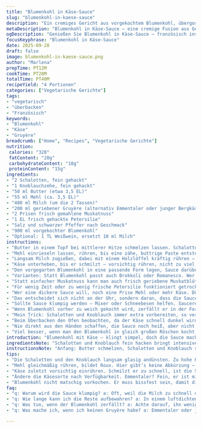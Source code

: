 ```yaml
---
title: "Blumenkohl in Käse-Sauce"
slug: "blumenkohl-in-kaese-sauce"
description: "Ein cremiges Gericht aus vorgekochtem Blumenkohl, übergossen mit einer würzigen, hausgemachten Käsesauce aus Gruyère, Milch, Butter, Mehl, Schalotten, Knoblauch, Muskatnuss und Petersilie. Vegetarisch, ohne Eier und Nüsse. Ein Klassiker mit ein paar Anpassungen für mehr Aroma und bessere Konsistenz."
metaDescription: "Blumenkohl in Käse-Sauce – eine cremige Fusion aus Gemüse und reichem Käse, die sich perfekt für ein gemütliches Essen eignet."
ogDescription: "Genießen Sie Blumenkohl in Käse-Sauce – französisch inspiriert und vollgepackt mit Aromen, geschmeidig und verführerisch."
focusKeyphrase: "Blumenkohl in Käse-Sauce"
date: 2025-09-28
draft: false
image: blumenkohl-in-kaese-sauce.png
author: "Marlena"
prepTime: PT12M
cookTime: PT28M
totalTime: PT40M
recipeYield: "4 Portionen"
categories: ["Vegetarische Gerichte"]
tags:
- "vegetarisch"
- "überbacken"
- "Französisch"
keywords:
- "Blumenkohl"
- "Käse"
- "Gruyère"
breadcrumb: ["Home", "Recipes", "Vegetarische Gerichte"]
nutrition: 
 calories: "320"
 fatContent: "20g"
 carbohydrateContent: "18g"
 proteinContent: "15g"
ingredients:
- "2 Schalotten, fein gehackt"
- "1 Knoblauchzehe, fein gehackt"
- "50 ml Butter (etwa 3,5 EL)"
- "55 ml Mehl (ca. 3,5 EL)"
- "480 ml Milch (um die 2 Tassen)"
- "200 ml geriebener Gruyère (alternativ Emmentaler oder junger Bergkäse)"
- "2 Prisen frisch gemahlene Muskatnuss"
- "1 EL frisch gehackte Petersilie"
- "Salz und schwarzer Pfeffer nach Geschmack"
- "900 ml vorgekochter Blumenkohl"
- "Optional: 1 TL Weißwein, ersetzt 10 ml Milch"
instructions:
- "Butter in einem Topf bei mittlerer Hitze schmelzen lassen. Schalotten und Knoblauch darin glasig andünsten – beginnt zu duften, Gebräuntes vermeiden, etwa 1½ - 2 Minuten. Darauf achten, nicht zu verbrennen, sonst wird’s bitter."
- "Mehl einrieseln lassen, rühren, bis eine zähe, buttrige Paste entsteht. Etwa 2 Minuten ohne Farbe anschwitzen, braucht Hitze, um den Mehlgeschmack zu neutralisieren. Ständig rühren, sonst Klumpen. Das ist entscheidend für die perfekte Bindung."
- "Langsam Milch zugießen, dabei mit einem Holzlöffel kräftig rühren – keine Klümpchen! Sauce aufkochen lassen. Blubbert und dickt schnell ein, ein heißer Moment. Hitze reduzieren, 2 Minuten simmern, bis die Sauce cremig ist und nicht mehr mehlig schmeckt."
- "Käse unterheben, bis er schmilzt – vorsichtig rühren, nicht zu viel, sonst Sauce wird fest. Muskat, Salz und Pfeffer jetzt rein, gleichmäßig verteilen. Wer mag, gibt kurz vor Schluss Petersilie dazu, für Frische."
- "Den vorgegarten Blumenkohl in eine passende Form legen, Sauce darüber geben, verteilen. Alles nochmal kurz im Ofen bei 180°C (Ober-/Unterhitze) 5-7 Minuten überbacken, damit die Oberfläche leicht goldbraun wird – das karamellisierte Aroma macht’s."
- "Varianten: Statt Blumenkohl passt auch Brokkoli oder Romanesco. Wer keinen Gruyère hat, nimmt Emmentaler, der ist milder; Parmesan bringt zu viel Schärfe. Wenig Butter? Pflanzenöl geht, aber schont das Aroma. Milch kann auch halbvoll sein, Vollmilch gibt cremigeren Geschmack, fettarme führen eher zu klumpiger Sauce, dann langsamer gießen und cremig rühren."
- "Statt einfacher Muskatnuss kann man auch frisch geriebene Muskatblüte nehmen, exotischer Geschmack, aber sparsam – wird schnell bitter."
- "Für wenig Zeit oder zu wenig frische Petersilie funktioniert getrocknete besser, aber erst am Ende zugeben, sonst wird sie zäh."
- "Wer eine dickere Sauce will, noch eine Prise Mehl oder mehr Käse. Dünner? Mehr Milch langsam zugeben."
- "Das entscheidet sich nicht an der Uhr, sondern daran, dass die Sauce den Rücken des Löffels schön bedeckt und zäh nachläuft."
- "Sollte Sauce klumpig werden – Mixer oder Schneebesen helfen. Saucereste kann man 1-2 Tage im Kühlschrank aufbewahren. Erwärmen im Wasserbad, nicht in der Mikrowelle, sonst gerinnt der Käse."
- "Wenn Blumenkohl vorher zu weich gekocht wird, zerfällt er in der Form – bissfest ist wichtig für den Biss und Optik."
- "Mein Trick: Schalotten und Knoblauch immer extra vorbereiten, so verbrennt nichts unter dem Druck beim Weitermachen. Immer rühren, Ungeduld führt zu Klumpen."
- "Beim Überbacken den Ofen beobachten, da der Käse schnell dunkel wird."
- "Nie direkt aus den Händen schaffen, die Sauce noch heiß, aber nicht _kochend_. Sonst trennen sich Fett und Flüssigkeit; das gilt besonders für Käsesaucen mit Mehl."
- "Viel besser, wenn man den Blumenkohl in gleich großen Röschen kocht, dann garen sie homogen und sehen ansprechend aus auf dem Teller."
introduction: "Blumenkohl mit Käse – klingt simpel, doch die Sauce macht den Unterschied. Die Mornay-Sauce auf Mehl-Butter-Basis, angereichert mit Gruyère, Petersilie und Muskatnuss, erfordert Geduld und Feingefühl. Ein bisschen zu viel Hitze, und die Sauce gerinnt; zu wenig Rühren, Klumpen. Über die Jahre habe ich gelernt, dass Schalotten statt Zwiebeln ein enormes Aroma bringen, dazu der Knoblauch für den kleinen Kick. Und nicht zu vergessen: den Blumenkohl bissfest vorgaren, sonst wird er matschig. Die Kombination aus sanft gekochtem Gemüse und schmelzendem Käse ist ein Klassiker, doch der Charakter entsteht im Detail, dem richtigen Timing und kleinen Tricks, die nur Erfahrung bringt. Manchmal tausche ich Gruyère gegen jungen Bergkäse, geben Weißwein für Frische hinzu. Dieser kleine Aufwand lohnt immer."
ingredientsNote: "Schalotten und Knoblauch fein hacken bringt intensiveren Geschmack als Zwiebeln. Für mehr Schärfe statt Petersilie kann Schnittlauch genommen werden. Butter mit Mehl anschwitzen nennt man Roux – Achtung beim Erhitzen, wird sie zu braun, wird der Geschmack bitter. Milch nach und nach geben, immer rühren, sonst Klümpchen. Gruyère sorgt für die perfekte Fäden ziehende Käsemischung, Emmentaler milder, Parmesan würziger. Welcher Käse passt, hängt vom persönlichen Geschmack ab. Die Muskatnuss verleiht Tiefe – nicht überdosieren, sonst wird's kümmelig. Frische Petersilie sorgt für Farbkleckse und Frische, getrocknet tut’s aber notfalls auch. Blumenkohl nicht zu weich vorkochen – bissfest soll er sein, sonst zerfällt er beim Servieren in der Sauce. Weißwein bringt Frische, ersetzt etwa 10 ml Milch, macht die Sauce etwas geschmackvoller. Wer laktosefrei kochen muss, nimmt laktosefreie Milch und Butter oder Margarine, das klappt prima mit dem selben Ablauf. Klassiker, aber kleinste Fehler ruinieren das Gericht relativ schnell."
instructionsNote: "Anfang: Butter schmelzen, Schalotten und Knoblauch sanft andünsten, glasig und duftend – Wichtig: Nicht bräunen, sonst Bitterstoffe. Mehl dazugeben, roux bilden, rühren bis es leicht sahnig duftet und sich etwas vom Topfboden löst – erzählt, dass das Mehl durchgegart ist. Langsam Milch einrühren, momentan wenigest kräftiges Aufkochen – Blasen in der Sauce zeigen, dass sie bald eindickt. Hitze verkleinern und sanft weiter rühren, bis cremige Bindung. Klümpchen? Schnell mit Schneebesen bearbeiten oder durch Sieb streichen. Käse rein, nicht zu schnell vermengen, sonst klebt er am Boden. Würzen mit Muskat, Salz und Pfeffer, immer abschmecken. Petersilie am Ende, frisch und bunt. Vor dem Servieren Sauce kontrollieren – dick genug, dass sie am Löffel haftet und nicht wegfließt. Noch dickere Sauce mit wenig Mehl oder Käse korrigieren. Blumenkohl-Arrangieren gleichmäßig, damit jeder Bissen das cremige Erlebnis hat. Ab in den Ofen, 5-7 Minuten, bis die Sauce leicht goldgelb überbacken ist – der Moment, wenn es anfängt zu duften und kleine Bläschen an der Oberfläche zeigen, dass es fertig ist. Aus Erfahrung: Nicht zu lange drin lassen, sonst trocknet Blumenkohl aus und Sauce wird hart. Servieren sofort, damit die Konsistenz stimmt. Reste am besten in luftdichtem Behälter aufbewahren und nicht länger als 2 Tage lagern."
tips:
- "Die Schalotten und den Knoblauch langsam glasig andünsten. Zu hohe Hitze führt schnell zu Bitterstoffen; konstant rühren. Das Aroma entfaltet sich, während der Knoblauch goldbraun wird. Deckel abnehmen für besseren Dampf. Perfekte Vorbereitung; nichts brennt an. Optisch klar unterscheiden zwischen glasig und gebräunt."
- "Mehl gleichmäßig rühren, bildet Roux. Hier gibt’s keine Abkürzung – für eine geschmeidige Sauce Hitze reduzieren. Paste muss sahnig duften. Klumpen? Sofort mit einem Schneebesen nachhelfen. Geduld ist entscheidend für eine perfekte Bindung. Lieber etwas länger als zu kurz anschwitzen."
- "Käse zuletzt vorsichtig einrühren. Schmilzt er zu schnell, ist die Sauce zu dick. Hitze minimieren; gleichmäßiges Rühren über die gesamte Bodensfläche sorgt dafür, dass nichts anbrennt. Wenn die Sauce zu fest erscheint, ganz langsam mehr Milch einrühren. Den richtigen Moment abpassen, wenn die Sauce dick genug ist."
- "Ändere die Käsesorte nach Verfügbarkeit. Emmentaler? Fein, er ist milder. Parmesan? Zu intensiv, vielleicht zu würzig. Gruyère bleibt der König für diesen Klassiker. Auch Kräuter können angepasst werden – Schnittlauch ist ein lustiger Twist zur Petersilie. Für mehr Frische – Weißwein im Endspurt."
- "Blumenkohl nicht matschig vorkochen. Er muss bissfest sein, damit die Struktur bleibt. Zu viel Kochen führt zu einem zerfallenen Ergebnis. Variante mit Brokkoli funktioniert auch, bringt neue Texturen. Immer gleich große Röschen, dann gleichmäßige Garzeit. Das Auge isst mit!"
faq:
- "q: Warum wird die Sauce klumpig? a: Oft, weil die Milch zu schnell dazugegeben wird. Langsam einrühren, rühren, rühren. Angemessenes Temperaturspiel ist auch entscheidend. Lieber auf Micha langsamer erhitzen. Klumpen? Mixer hilft. Auch durch ein feines Sieb drücken."
- "q: Wie lange kann ich die Reste aufbewahren? a: In einem luftdichten Behälter im Kühlschrank 1-2 Tage haltbar. Nix in die Mikrowelle – das tötet die Textur. Besser Wasserbad für sanftes Erwärmen. Alternative: Einfrieren, dauert etwas länger, aber hält die Frische."
- "q: Was tun, wenn der Blumenkohl zerfällt? a: Achte darauf, ihn weniger lange kochen. Er sollte knapp wegen Servierkomfort sein. Alternativen erkunden: Gleichmäßige kleine Röschen, das hilft. Und, weniger von der Feuchtigkeit im Gemüse, bevor es in die Sauce geht."
- "q: Was mache ich, wenn ich keinen Gruyère habe? a: Emmentaler oder junger Bergkäse – geht auch. Auf keinen Fall Parmesan, ist intensiver. Das Gesamtaroma wird dadurch etwas ruhiger. Finde die Balance, die dir gefällt."

---
```

